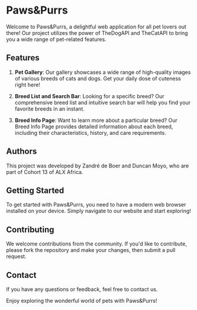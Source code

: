 # Paws&Purrs

Welcome to Paws&Purrs, a delightful web application for all pet lovers out there! Our project utilizes the power of TheDogAPI and TheCatAPI to bring you a wide range of pet-related features.

## Features

1. **Pet Gallery**: Our gallery showcases a wide range of high-quality images of various breeds of cats and dogs. Get your daily dose of cuteness right here!

2. **Breed List and Search Bar**: Looking for a specific breed? Our comprehensive breed list and intuitive search bar will help you find your favorite breeds in an instant.

3. **Breed Info Page**: Want to learn more about a particular breed? Our Breed Info Page provides detailed information about each breed, including their characteristics, history, and care requirements.

## Authors

This project was developed by Zandré de Boer and Duncan Moyo, who are part of Cohort 13 of ALX Africa.

## Getting Started

To get started with Paws&Purrs, you need to have a modern web browser installed on your device. Simply navigate to our website and start exploring!

## Contributing

We welcome contributions from the community. If you'd like to contribute, please fork the repository and make your changes, then submit a pull request.

## Contact

If you have any questions or feedback, feel free to contact us.

Enjoy exploring the wonderful world of pets with Paws&Purrs!